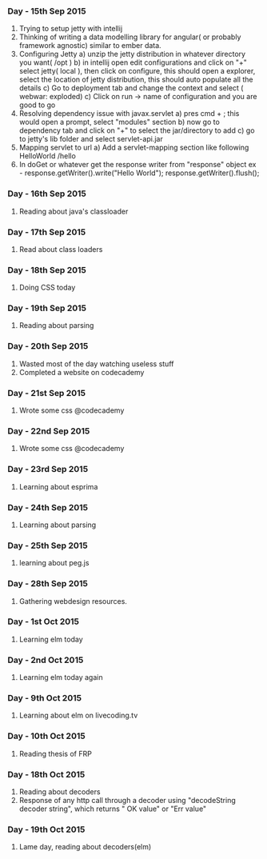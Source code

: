 ### Day - 15th Sep 2015
1. Trying to setup jetty with intellij
2. Thinking of writing a data modelling library for angular( or probably framework agnostic) similar to ember data.
3. Configuring Jetty
	a) unzip the jetty distribution in whatever directory you want( /opt )
	b) in intellij open edit configurations and click on "+" select jetty( local ), then click on configure, this should open a explorer, select the 
	location of jetty distribution, this should auto populate all the details
	c) Go to deployment tab and change the context and select ( webwar: exploded)
	c) Click on run -> name of configuration and you are good to go
4. Resolving dependency issue with javax.servlet 
	a) pres cmd + ; this would open a prompt, select "modules" section 
	b) now go to dependency tab and click on "+" to select the jar/directory to add 
	c) go to jetty's lib folder and select servlet-api.jar 
5. Mapping servlet to url
   a) Add a servlet-mapping section like following
    <servlet-mapping>
        <servlet-name>HelloWorld</servlet-name>
        <url-pattern>/hello</url-pattern>
    </servlet-mapping>
6. In doGet or whatever get the response writer from "response" object 
	ex - response.getWriter().write("Hello World");
		response.getWriter().flush();

### Day - 16th Sep 2015
1. Reading about java's classloader

### Day - 17th Sep 2015
1. Read about class loaders

### Day - 18th Sep 2015
1. Doing CSS today

### Day - 19th Sep 2015
1. Reading about parsing

### Day - 20th Sep 2015
1. Wasted most of the day watching useless stuff
2. Completed a website on codecademy

### Day - 21st Sep 2015
1. Wrote some css @codecademy

### Day - 22nd Sep 2015
1. Wrote some css @codecademy

### Day - 23rd Sep 2015
1. Learning about esprima

### Day - 24th Sep 2015
1. Learning about parsing

### Day - 25th Sep 2015
1. learning about peg.js

### Day  - 28th Sep 2015
1. Gathering webdesign resources.

### Day - 1st Oct 2015
1. Learning elm today

### Day - 2nd Oct 2015
1. Learning elm today again

### Day - 9th Oct 2015
1. Learning about elm on livecoding.tv

### Day - 10th Oct 2015
1. Reading thesis of FRP

### Day - 18th Oct 2015 
1. Reading about decoders
2. Response of any http call through a decoder using "decodeString decoder string", which returns " OK value" or "Err value"

### Day - 19th Oct 2015 
1. Lame day, reading about decoders(elm)